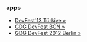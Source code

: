 ### apps

* [DevFest'13 Türkiye &raquo;](https://github.com/valven/devfest)
* [GDG DevFest BCN &raquo;](https://github.com/GDGSpainApps/GDGDevFestBCNApp)
* [GDG DevFest 2012 Berlin &raquo;](https://github.com/russenreaktor/gdgsched)
